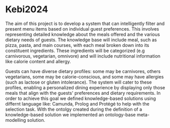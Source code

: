 # Kebi2024
The aim of this project is to develop a system that can intelligently filter and present menu items based on individual guest preferences. This involves representing detailed knowledge about the meals offered and the various dietary needs of guests. The knowledge base will include meal, such as pizza, pasta, and main courses, with each meal broken down into its constituent ingredients. These ingredients will be categorized (e.g carnivorous, vegetarian, omnivore) and will include nutritional information like calorie content and allergy.

Guests can have diverse dietary profiles: some may be carnivores, others vegetarians, some may be calorie-conscious, and some may have allergies (such as lactose or gluten intolerance). The system will cater to these profiles, enabling a personalized dining experience by displaying only those meals that align with the guests' preferences and dietary requirements.
In order to achieve this goal we defined knowledge-based solutions using differnt language like: Camunda, Prolog and Protégé to help with the selection task. With the ontolgy created during the definition of a knowledge-based solution we implemented an ontology-base meta-modelling solution.